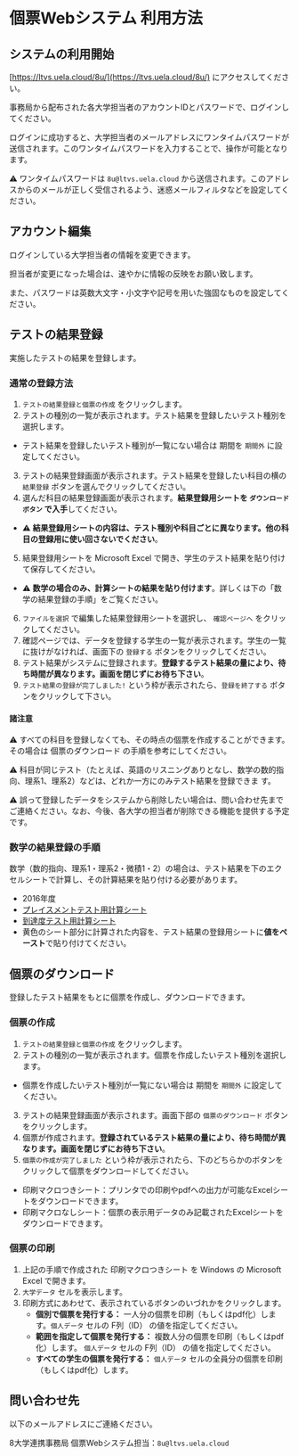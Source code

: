 個票Webシステム 利用方法
====

## システムの利用開始

[https://ltvs.uela.cloud/8u/](https://ltvs.uela.cloud/8u/) にアクセスしてください。

事務局から配布された各大学担当者のアカウントIDとパスワードで、ログインしてください。

ログインに成功すると、大学担当者のメールアドレスにワンタイムパスワードが送信されます。このワンタイムパスワードを入力することで、操作が可能となります。

:warning: ワンタイムパスワードは `8u@ltvs.uela.cloud` から送信されます。このアドレスからのメールが正しく受信されるよう、迷惑メールフィルタなどを設定してください。

## アカウント編集

ログインしている大学担当者の情報を変更できます。

担当者が変更になった場合は、速やかに情報の反映をお願い致します。

また、パスワードは英数大文字・小文字や記号を用いた強固なものを設定してください。

## テストの結果登録

実施したテストの結果を登録します。

### 通常の登録方法

1. `テストの結果登録と個票の作成` をクリックします。
2. テストの種別の一覧が表示されます。テスト結果を登録したいテスト種別を選択します。
  - テスト結果を登録したいテスト種別が一覧にない場合は 期間を `期間外` に設定してください。
3. テストの結果登録画面が表示されます。テスト結果を登録したい科目の横の `結果登録` ボタンを選んでクリックしてください。 
4. 選んだ科目の結果登録画面が表示されます。**結果登録用シートを `ダウンロードボタン` で入手**してください。
  - :warning: **結果登録用シートの内容は、テスト種別や科目ごとに異なります。他の科目の登録用に使い回さないでください**。
5. 結果登録用シートを Microsoft Excel で開き、学生のテスト結果を貼り付けて保存してください。
  - :warning: **数学の場合のみ、計算シートの結果を貼り付けます**。詳しくは下の「数学の結果登録の手順」をご覧ください。
6. `ファイルを選択` で編集した結果登録用シートを選択し、 `確認ページへ` をクリックしてください。
7. 確認ページでは、データを登録する学生の一覧が表示されます。学生の一覧に抜けがなければ、画面下の `登録する` ボタンをクリックしてください。
8. テスト結果がシステムに登録されます。**登録するテスト結果の量により、待ち時間が異なります。画面を閉じずにお待ち下さい**。
9. `テスト結果の登録が完了しました!` という枠が表示されたら、`登録を終了する` ボタンをクリックして下さい。

#### 諸注意

:warning: すべての科目を登録しなくても、その時点の個票を作成することができます。その場合は 個票のダウンロード の手順を参考にしてください。

:warning: 科目が同じテスト（たとえば、英語のリスニングありとなし、数学の数的指向、理系1、理系2）などは、どれか一方にのみテスト結果を登録できま
す。

:warning: 誤って登録したデータをシステムから削除したい場合は、問い合わせ先までご連絡ください。なお、今後、各大学の担当者が削除できる機能を提供する予定です。

### 数学の結果登録の手順

数学（数的指向、理系1・理系2・微積1・2）の場合は、テスト結果を下のエクセルシートで計算し、その計算結果を貼り付ける必要があります。

- 2016年度
 - [プレイスメントテスト用計算シート](https://github.com/cist-kklab/8U_doc/raw/master/mathSheet/math_placement_2016.xlsx)
 - [到達度テスト用計算シート](https://github.com/cist-kklab/8U_doc/raw/master/mathSheet/matn_achievement_B_2016.xlsx)
 - 黄色のシート部分に計算された内容を、テスト結果の登録用シートに**値をペースト**で貼り付けてください。

## 個票のダウンロード

登録したテスト結果をもとに個票を作成し、ダウンロードできます。

### 個票の作成

1. `テストの結果登録と個票の作成` をクリックします。
2. テストの種別の一覧が表示されます。個票を作成したいテスト種別を選択します。
  - 個票を作成したいテスト種別が一覧にない場合は 期間を `期間外` に設定してください。
3. テストの結果登録画面が表示されます。画面下部の `個票のダウンロード` ボタンをクリックします。
4. 個票が作成されます。**登録されているテスト結果の量により、待ち時間が異なります。画面を閉じずにお待ち下さい**。
5. `個票の作成が完了しました` という枠が表示されたら、下のどちらかのボタンをクリックして個票をダウンロードしてください。
 - 印刷マクロつきシート：プリンタでの印刷やpdfへの出力が可能なExcelシートをダウンロードできます。
 - 印刷マクロなしシート：個票の表示用データのみ記載されたExcelシートをダウンロードできます。

### 個票の印刷

1. 上記の手順で作成された 印刷マクロつきシート を Windows の Microsoft Excel で開きます。
2. `大学データ` セルを表示します。
3. 印刷方式にあわせて、表示されているボタンのいづれかをクリックします。
    - **個別で個票を発行する：** 一人分の個票を印刷（もしくはpdf化）します。`個人データ` セルの F列（ID） の値を指定してください。
    - **範囲を指定して個票を発行する：** 複数人分の個票を印刷（もしくはpdf化）します。 `個人データ` セルの F列（ID） の値を指定してください。
    - **すべての学生の個票を発行する：** `個人データ` セルの全員分の個票を印刷（もしくはpdf化）します。



## 問い合わせ先

以下のメールアドレスにご連絡ください。

8大学連携事務局 個票Webシステム担当：`8u@ltvs.uela.cloud`

 
